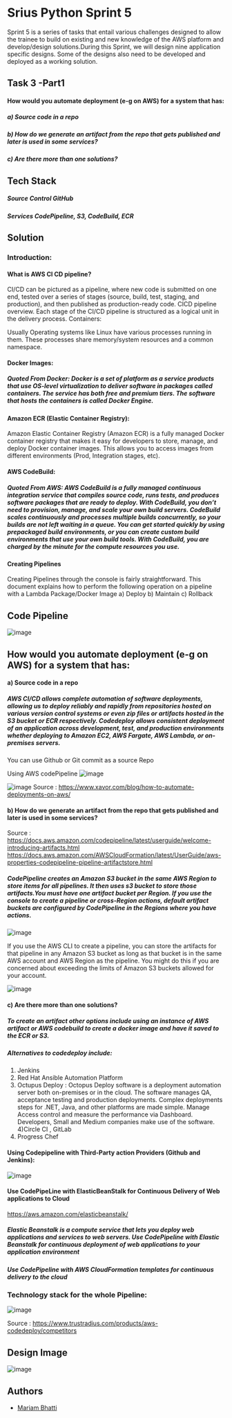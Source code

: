 # Srius Python Sprint 5

Sprint 5 is a series of tasks that entail various challenges designed to allow the trainee to build on existing and new knowledge of the AWS platform and develop/design solutions.During this Sprint, we will design nine application specific designs. Some of the designs also need to be developed and deployed as a working solution.


## Task 3 -Part1
#### How would you automate deployment (e-g on AWS) for a system that has:
##### a) Source code in a repo
##### b) How do we generate an artifact from the repo that gets published and later is used in some services?
##### c) Are there more than one solutions?


## Tech Stack
##### **Source Control** GitHub
##### **Services** CodePipeline, S3, CodeBuild, ECR

## Solution

### Introduction:
#### What is AWS CI CD pipeline?
CI/CD can be pictured as a pipeline, where new code is submitted on one end, tested over a series of stages (source, build, test, staging, and production), and then published as production-ready code. CICD pipeline overview. Each stage of the CI/CD pipeline is structured as a logical unit in the delivery process.
Containers:


Usually Operating systems like Linux have various processes running in them. These processes share memory/system resources and a common namespace. 

#### Docker Images:
##### *Quoted From Docker*: Docker is a set of platform as a service products that use OS-level virtualization to deliver software in packages called containers. The service has both free and premium tiers. The software that hosts the containers is called Docker Engine.

#### Amazon ECR (Elastic Container Registry):
Amazon Elastic Container Registry (Amazon ECR) is a fully managed Docker container registry that makes it easy for developers to store, manage, and deploy Docker container images. This allows you to access images from different environments (Prod, Integration stages, etc). 


#### AWS CodeBuild:

##### *Quoted From AWS*: AWS CodeBuild is a fully managed continuous integration service that compiles source code, runs tests, and produces software packages that are ready to deploy. With CodeBuild, you don’t need to provision, manage, and scale your own build servers. CodeBuild scales continuously and processes multiple builds concurrently, so your builds are not left waiting in a queue. You can get started quickly by using prepackaged build environments, or you can create custom build environments that use your own build tools. With CodeBuild, you are charged by the minute for the compute resources you use.

#### Creating Pipelines

Creating Pipelines through the console is fairly straightforward. This document explains how to perform the following operation on a pipeline with a Lambda Package/Docker Image 
a) Deploy 
b) Maintain
c) Rollback

## Code Pipeline 
![image](https://user-images.githubusercontent.com/108882924/206919759-77af4b10-9c21-4870-89ec-50a78fda1227.png)



## How would you automate deployment (e-g on AWS) for a system that has:
#### a) Source code in a repo
##### AWS CI/CD allows complete automation of software deployments, allowing us to deploy reliably and rapidly from repositories hosted on various version control systems or even zip files or artifacts hosted in the S3 bucket or ECR respectively. Codedeploy allows consistent deployment of an application across development, test, and production environments whether deploying to Amazon EC2, AWS Fargate, AWS Lambda, or on-premises servers.
You can use Github or Git commit as a source Repo 

Using AWS codePipeline 
![image](https://user-images.githubusercontent.com/108882924/206923482-3f3c1b2d-b27b-4f13-98cb-016732c22416.png)

![image](https://user-images.githubusercontent.com/108882924/206922183-a0572fcd-e462-44ea-abbe-2e594095b892.png)
Source : https://www.xavor.com/blog/how-to-automate-deployments-on-aws/

#### b) How do we generate an artifact from the repo that gets published and later is used in some services?

Source : https://docs.aws.amazon.com/codepipeline/latest/userguide/welcome-introducing-artifacts.html
https://docs.aws.amazon.com/AWSCloudFormation/latest/UserGuide/aws-properties-codepipeline-pipeline-artifactstore.html

##### CodePipeline creates an Amazon S3 bucket in the same AWS Region to store items for all pipelines. It then uses s3 bucket to store those artifacts.You must have one artifact bucket per Region. If you use the console to create a pipeline or cross-Region actions, default artifact buckets are configured by CodePipeline in the Regions where you have actions.

![image](https://user-images.githubusercontent.com/108882924/206924053-c2e252a1-3d46-4056-be46-9ae6ac957fbc.png)


If you use the AWS CLI to create a pipeline, you can store the artifacts for that pipeline in any Amazon S3 bucket as long as that bucket is in the same AWS account and AWS Region as the pipeline. You might do this if you are concerned about exceeding the limits of Amazon S3 buckets allowed for your account.

![image](https://user-images.githubusercontent.com/108882924/206922386-bbbc7f96-c543-492b-9810-53eae26bbbba.png)


#### c) Are there more than one solutions?
##### To create an artifact other options include using an instance of AWS artifact or AWS codebuild to create a docker image and have it saved to the ECR or S3.
##### Alternatives to codedeploy include:
1) Jenkins
2) Red Hat Ansible Automation Platform
3) Octupus Deploy : Octopus Deploy software is a deployment automation server both on-premises or in the cloud. The software manages QA, acceptance testing and production deployments. Complex deployments steps for .NET, Java, and other platforms are made simple. Manage Access control and measure the performance via Dashboard. Developers, Small and Medium companies make use of the software.
4)Circle CI , GitLab
5) Progress Chef

#### Using Codepipeline with Third-Party action Providers (Github and Jenkins):

![image](https://user-images.githubusercontent.com/108882924/206923217-03657dc7-a766-4bcf-b1b3-334608e68670.png)

#### Use CodePipeLine with ElasticBeanStalk for Continuous Delivery of Web applications to Cloud

https://aws.amazon.com/elasticbeanstalk/
##### Elastic Beanstalk is a compute service that lets you deploy web applications and services to web servers. Use CodePipeline with Elastic Beanstalk for continuous deployment of web applications to your application environment

##### Use CodePipeline with AWS CloudFormation templates for continuous delivery to the cloud


### Technology stack for the whole Pipeline:
![image](https://user-images.githubusercontent.com/108882924/206924136-da09f259-0d75-4d07-be68-891dce4626dc.png)



Source : https://www.trustradius.com/products/aws-codedeploy/competitors



## Design Image
![image](https://user-images.githubusercontent.com/108882924/206924751-5eeff595-c996-4d09-99d8-4efd595d549d.png)





## Authors

- [Mariam Bhatti](mariambhatti8989@gmail.com)

